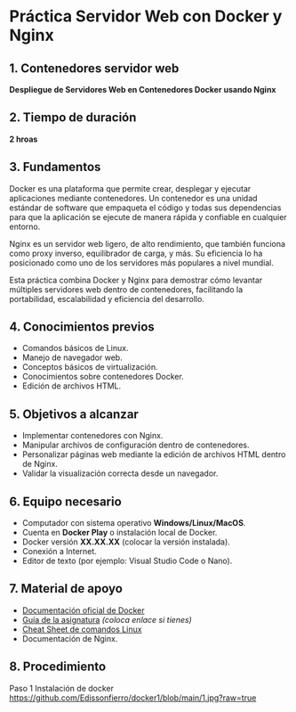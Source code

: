# Práctica Servidor Web con Docker y Nginx

## 1. Contenedores servidor web

**Despliegue de Servidores Web en Contenedores Docker usando Nginx**

## 2. Tiempo de duración

**2 hroas**

## 3. Fundamentos

Docker es una plataforma que permite crear, desplegar y ejecutar aplicaciones 
mediante contenedores. Un contenedor es una unidad estándar de software que 
empaqueta el código y todas sus dependencias para que la aplicación se ejecute 
de manera rápida y confiable en cualquier entorno.

Nginx es un servidor web ligero, de alto rendimiento, que también funciona como 
proxy inverso, equilibrador de carga, y más. Su eficiencia lo ha posicionado como 
uno de los servidores más populares a nivel mundial.

Esta práctica combina Docker y Nginx para demostrar cómo levantar múltiples 
servidores web dentro de contenedores, facilitando la portabilidad, escalabilidad y 
eficiencia del desarrollo.

## 4. Conocimientos previos

- Comandos básicos de Linux.
- Manejo de navegador web.
- Conceptos básicos de virtualización.
- Conocimientos sobre contenedores Docker.
- Edición de archivos HTML.

## 5. Objetivos a alcanzar

- Implementar contenedores con Nginx.
- Manipular archivos de configuración dentro de contenedores.
- Personalizar páginas web mediante la edición de archivos HTML dentro de Nginx.
- Validar la visualización correcta desde un navegador.

## 6. Equipo necesario

- Computador con sistema operativo **Windows/Linux/MacOS**.
- Cuenta en **Docker Play** o instalación local de Docker.
- Docker versión **XX.XX.XX** (colocar la versión instalada).
- Conexión a Internet.
- Editor de texto (por ejemplo: Visual Studio Code o Nano).

## 7. Material de apoyo

- [Documentación oficial de Docker](https://docs.docker.com/)
- [Guía de la asignatura](#) *(coloca enlace si tienes)*
- [Cheat Sheet de comandos Linux](https://education.github.com/git-cheat-sheet-education.pdf)
- Documentación de Nginx.

## 8. Procedimiento

Paso 1 
Instalación de docker 
 https://github.com/Edissonfierro/docker1/blob/main/1.jpg?raw=true
